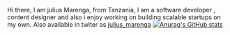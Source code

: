    Hi there, I am julius Marenga, from Tanzania, I am a software developer , content designer and also i enjoy  working on building scalable startups on my own.
   Also available in twiter as [julius_marenga]()
   [![Anurag's GitHub stats](https://github-readme-stats.vercel.app/api?username=anuraghazra)](https://github.com/marenga14/github-readme-stats)
